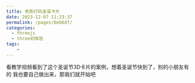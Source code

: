 ```yaml
---
title: 老陈打码圣诞卡片
date: 2023-12-07 11:23:37
permalink: /pages/6eb6df/
categories:
  - threejs
  - three初体验
tags:
    -
---
```

看教学视频看到了这个圣诞节3D卡片的案例，想着圣诞节快到了，别的小朋友有的 我也要自己做出来，那我们就开始吧

<style lang="stylus" scoped>
    #three1{
        width:100%;
        height:500px;
        position:relative;
    }
</style>

<template>
    <div id="three1">
      <div class="scenes" style="position: absolute; top: 0; left: 0;z-index: 10;pointer-events: none;transition: all 1s;" :style="{transform:`translate3d(0,${-index*100}vh, 0)`}">
        <div style="width: 100vw;height: 100vh;" v-for="item in scenes">
          <h1 style="padding: 10px 5px;color: #fff; font-size: 30px;"> {{ item.text }}</h1>
        </div>
      </div>
    </div>
</template>

<script>
import * as THREE from 'three/build/three.module.js';
// 轨道控制器
import {OrbitControls} from 'three/examples/jsm/controls/OrbitControls.js'
import {GUI} from '../@js/dat.gui.js'
import gsap from 'gsap'
// 模型加载和解压
import {GLTFLoader} from 'three/examples/jsm/loaders/GLTFLoader.js'
import {DRACOLoader} from 'three/examples/jsm/loaders/DRACOLoader.js'
import {RGBELoader} from 'three/examples/jsm/loaders/RGBELoader.js'
import {TextureLoader} from 'three'
import { Water } from 'three/examples/jsm/objects/Water2.js';
export default {
    data() {
        return {
          index: 0,
          scenes:[
            {
              text:'我能想到最浪漫的事',
              callback:()=>{
                // 
                this.tranlateCamera(
                  new THREE.Vector3(-3.23,3,4.06),
                  new THREE.Vector3(8,2.0)
                )
              }
            },{
              text:'就是和你一起慢慢变老',
              callback:()=>{
                this.tranlateCamera(
                  new THREE.Vector3(7,0,23),
                  new THREE.Vector3(0,0.0)
                )
              }
            },{
              text:'一路上收藏点点滴滴的欢笑',
              callback:()=>{
                this.tranlateCamera(
                  new THREE.Vector3(10,3,0),
                  new THREE.Vector3(5,2,0)
                )
              }
            },{
              text:'留到以后坐着摇椅慢慢聊',
              callback:()=>{
                this.tranlateCamera(
                  new THREE.Vector3(7,0,23),
                  new THREE.Vector3(0,0,0)
                )
              }
            },{
              text:'HAPPY END',
              callback:()=>{
                this.tranlateCamera(
                  new THREE.Vector3(-20,1.3,6.6),
                  new THREE.Vector3(5,2,0)
                )
              }
            },
          ],
          camera:null,
          controls:null,
          isAnimate: false
        }
    },
    mounted(){
        this.init(),
        window.addEventListener('wheel', this.handleMouseWheel, {
          passive: false,
        })
    },
    methods:{
      init(){
        var domEl = document.getElementById("three1")
        const scene = new THREE.Scene();
        // 相机
        const camera = new THREE.PerspectiveCamera( 75, domEl.clientWidth / domEl.clientHeight, 0.1, 1000 );
         // 设置相机位置
         camera.position.set(-3.23,3,4.06)
        //  
        //  camera.updateProjectionMatrix()
         camera.lookAt(0,0,0)
         this.camera = camera
        // 创建渲染器
        const renderer = new THREE.WebGL1Renderer({
          // 设置抗锯齿
          antialias:true,

        })
        // 设置色调映射  电影的色调映射
        renderer.outputEncoding = THREE.sRGBEncoding
        renderer.toneMapping = THREE.ACESFilmicToneMapping
        // 亮度
        renderer.toneMappingExposure = 0.5
        renderer.shadowMap.enabled =true
        // 矫正颜色
        renderer.physicallyCorrectLights = true
        renderer.setSize(domEl.clientWidth, domEl.clientHeight)
        console.log(renderer);
        

        domEl.appendChild(renderer.domElement)


        // 添加轨道控制器 可以鼠标变化动起来
        const controls = new OrbitControls(camera, renderer.domElement)
        this.controls  = controls
        controls.target.set(8,2.0)
        
        // 转起来有阻尼的效果
        // controls.enableDamping = true

        // 添加模型
        const gltfLoader = new GLTFLoader();
        const dracoLoader = new DRACOLoader();
        dracoLoader.setDecoderPath( '/draco/' );
        gltfLoader.setDRACOLoader( dracoLoader );
        gltfLoader.load('/threejsImg/model/scene.glb',(gltf)=>{
          const model = gltf.scene;
          model.traverse((child)=>{
             if(child.name === 'Plane') {
              child.visible = false
             }
             console.log();
             if (child.isMesh) {
              child.castShadow = true
              child.receiveShadow = true
             }
          })
          scene.add(model)
        })
        // console.log(TextureLoader);
        // 创建水面
        const waterGeometry = new THREE.CircleGeometry( 300, 32 );
        const water = new Water(waterGeometry,{
          textureWidth: 1024,
					textureHeight: 1024,
          color:0xeeeeff,
          // distortionScale: 3.7,
          flowDirection:new THREE.Vector2(1,1),
          scale:100,
          // js 引入Water 里面的normalMap0 路径错误  所以需要传入初始化，不然没有水波纹
          normalMap0:new TextureLoader().load('/threejsImg/textures/water/Water_1_M_Normal.jpg'),
          normalMap1:new TextureLoader().load('/threejsImg/textures/water/Water_2_M_Normal.jpg')
        })
        water.rotation.x = -Math.PI /2
        // water.position.x = -0.4
        water.position.y = -0.01
        // water.position.z = 0
        console.log(water);
        scene.add(water)
        

        // 添加光源
        const light =new THREE.DirectionalLight(0xffffff, 1)
        light.position.set(0,50,0)
        scene.add(light)
       
        // 添加点光源
    
        const pointLight =new THREE.PointLight(0xffffff,50)
        pointLight.position.set(0.1,2.4,0)
        pointLight.castShadow = true
        scene.add(pointLight)

      // 创建点光源组
      const PointLightGroup =new THREE.Group()
      let pointLightArr = []
      PointLightGroup.position.set(-8,2.5,-1.5)
      let radius = 3
      for (let i = 0; i < 3; i++) {
        // 创建球体当灯泡
        const sphereGeometry = new THREE.SphereGeometry(0.2,32,32)
        const sphereMaterial = new THREE.MeshStandardMaterial({
          color:0xffffff,
          emissive:0xffffff,
          emissiveImtensity:10
        })
        const spherel = new THREE.Mesh(sphereGeometry,sphereMaterial)
        spherel.position.set(
          radius*Math.cos((i*2*Math.PI/3)),
          Math.cos((i*2*Math.PI/3)),
          radius*Math.sin((i*2*Math.PI/3)),
        )

        let pointLight =new THREE.PointLight(0xffffff, 50)
        spherel.add(pointLight)
        // pointLight.castShadow = true
        pointLightArr.push(spherel)
        PointLightGroup.add(spherel)
      }
      scene.add(PointLightGroup)

      // 使用补间函数 从0-2
      let options = {
        angle:0
      }
      gsap.to(options, {
        angle:Math.PI *2,
        duration:10,
        repeat:-1,
        ease:"linear",
        onUpdate:()=>{
          PointLightGroup.rotation.y = options.angle
          pointLightArr.forEach((item, i) => {
            item.position.set(
              radius*Math.cos((i*2*Math.PI/3) ),
              Math.cos((i*2*Math.PI/3+ options.angle*5)),
              radius*Math.sin((i*2*Math.PI/3)),
            )
          });
        }
      })

        // 加载环境纹理
        let rgbeLoader = new RGBELoader()
        rgbeLoader.load('/threejsImg/textures/sky.hdr',(texture)=>{
          texture.mapping = THREE.EquirectangularReflectionMapping
          scene.background = texture
          scene.environment = texture
        })

         // 添加世界坐标辅助器
        //  const axesHelper =new THREE.AxisHelper(5)
        // console.log(axesHelper);
        // scene.add(axesHelper)
          
        // 渲染
        animate()
        function  animate() {
          controls.update()
          requestAnimationFrame(animate)
          renderer.render(scene,camera)
        }
        // 创建星星组
        let starsInstance = new THREE.InstancedMesh(
          new THREE.SphereGeometry(0.1,32,32),
          new THREE.MeshStandardMaterial({
            color:0xffffff,
            emissive:0xffffff,
            emissiveImtensity:10
          }),
          100
        )
        let startArr = []
        let endArr = []
        for (let i =0; i< 100; i++) {
          let x = Math.random()*100 - 50
          let y = Math.random()*100 - 50
          let z = Math.random()*100 - 50
          startArr.push(new THREE.Vector3(x,y,z))
          // 矩阵
          let matrix = new THREE.Matrix4()
          matrix.setPosition(x,y,z)
          starsInstance.setMatrixAt(i, matrix)

        }
        scene.add(starsInstance)

        // 使用GUI
        // console.log(domEl);
        // const gui = new GUI({}, domEl)
        // console.log(gui);
        // var gui = new GUI({},domEl)
        //  console.log(gui);
        // gui.add(cube.position,"x", 0,5).name('立方体x轴位置')
        // scene.add(gui)
      },
      handleMouseWheel(e) {
        if (this.isAnimate) return
        this.isAnimate =true
        if (e.deltaY > 0) {
          this.index++;
          if (this.index > this.scenes.length - 1) {
            this.index = 0
          }
        } else {
          this.index--;
          if (this.index < 1) {
            this.index = 0
          }
        }
        this.scenes[this.index].callback()
        setTimeout(() => {
          this.isAnimate =false
        }, 1000);
      },
      /**
       * @description: 相机移动函数
       * @param {*} position
       * @param {*} target
       * @return {*}
       */
      tranlateCamera(position, target) {
        let timeLine = gsap.timeline()
        let timeLine2 = gsap.timeline()
        timeLine.to(this.camera.position, {
          x:position.x,
          y:position.y,
          z:position.z,
          duration:1,
          ease:'power2.inOut',
        })
        timeLine2.to(this.controls.target, {
          x:target.x,
          y:target.y,
          z:target.z,
          duration:1,
          ease:'power2.inOut',
        })
      },

    }
}
</script>